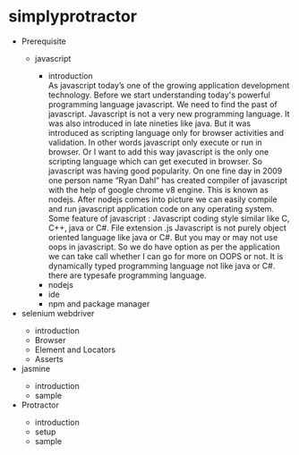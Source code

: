 # simplyprotractor

<ul><li>Prerequisite</li>
  <ul><li>javascript</li>
    <ul><li>introduction </li>
      <span>As javascript today’s one of the growing application development technology. Before we start understanding today's powerful programming language javascript. We need to find the past of javascript. Javascript is not a very new programming language. It was also introduced in late nineties like java. But it was introduced as scripting language only for browser activities and validation. In other words javascript only execute or run in browser. Or I want to add this way javascript is the only one scripting language which can get executed in browser. So javascript was having good popularity. On one fine day in 2009 one person name “Ryan Dahl” has created compiler of javascript with the help of google chrome v8 engine. 
This is known as nodejs. 
After nodejs comes into picture we can easily compile and run javascript application code on any operating system. 
Some feature of javascript :
Javascript coding style similar like C, C++, java or C#.
File extension .js
Javascript is not purely object oriented language like java or C#. But you may or may not use oops in javascript. So we do have option as per the application we can take call whether I can go for more on OOPS or not.
It is dynamically typed programming language not like java or C#. there are typesafe programming language.
</span>
    <li>nodejs</li>
    <li>ide</li>
    <li>npm and package manager</li></ul></ul>
  <li>selenium webdriver</li>
    <ul><li>introduction</li>
    <li>Browser </li>
    <li>Element and  Locators</li>
    <li>Asserts</li></ul>
<li>jasmine</li>
    <ul><li>introduction</li>
    <li>sample </li></ul>
  <li>Protractor</li>
    <ul><li>introduction</li>
    <li>setup</li>
    <li>sample</li></ul>
    </ul>
  
  
